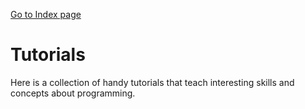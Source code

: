 [Go to Index page](https://github.com/Catacrockers/WikiTocha/blob/master/en/INDEX.md)

# Tutorials

Here is a collection of handy tutorials that teach interesting skills and concepts about programming.
